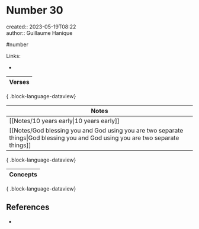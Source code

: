 # Number 30

created:: 2023-05-19T08:22  
author:: Guillaume Hanique

#number

Links:

- 

| Verses |
| ------ |

{ .block-language-dataview}

| Notes                                                                                                                               |
| ----------------------------------------------------------------------------------------------------------------------------------- |
| [[Notes/10 years early\|10 years early]]                                                                                         |
| [[Notes/God blessing you and God using you are two separate things\|God blessing you and God using you are two separate things]] |

{ .block-language-dataview}

| Concepts |
| -------- |

{ .block-language-dataview}

## References

- 
